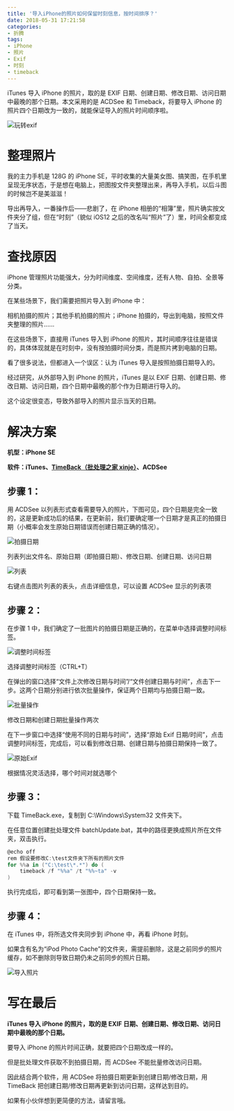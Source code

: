 ```yaml
---
title: '导入iPhone的照片如何保留时刻信息，按时间排序？'
date: 2018-05-31 17:21:58
categories:
- 折腾
tags:
- iPhone
- 照片
- Exif
- 时刻
- timeback
---
```


iTunes 导入 iPhone 的照片，取的是 EXIF 日期、创建日期、修改日期、访问日期中最晚的那个日期。本文采用的是 ACDSee 和 Timeback，将要导入 iPhone 的照片四个日期改为一致的，就能保证导入的照片时间顺序啦。

<!-- more -->

![玩转exif](/post-images/dao-ru-iphone-de-zhao-pian-ru-he-bao-liu-shi-ke-xin-xi-an-shi-jian-pai-xu.jpg)

# 整理照片

我的主力手机是 128G 的 iPhone SE，平时收集的大量美女图、搞笑图，在手机里呈现无序状态，于是想在电脑上，把图按文件夹整理出来，再导入手机，以后斗图的时候岂不是美滋滋！

导出再导入，一番操作后——悲剧了，在 iPhone 相册的“相簿”里，照片确实按文件夹分了组，但在“时刻”（貌似 iOS12 之后的改名叫“照片”了）里，时间全都变成了当天。

# 查找原因

iPhone 管理照片功能强大，分为时间维度、空间维度，还有人物、自拍、全景等分类。

在某些场景下，我们需要把照片导入到 iPhone 中：

相机拍摄的照片；其他手机拍摄的照片；iPhone 拍摄的，导出到电脑，按照文件夹整理的照片……

在这些场景下，直接用 iTunes 导入到 iPhone 的照片，其时间顺序往往是错误的，具体体现就是在时刻中，没有按拍摄时间分类，而是照片拷到电脑的日期。

看了很多说法，但都进入一个误区：认为 iTunes 导入是按照拍摄日期导入的。

经过研究，从外部导入到 iPhone 的照片，iTunes 是以 EXIF 日期、创建日期、修改日期、访问日期，四个日期中最晚的那个作为日期进行导入的。

这个设定很变态，导致外部导入的照片显示当天的日期。

# 解决方案

**机型：iPhone SE**

**软件：iTunes、[TimeBack（批处理之家 xinje）](http://www.bathome.net/thread-8242-2-1.html)、ACDSee**

## 步骤 1：

用 ACDSee 以列表形式查看需要导入的照片，下图可见，四个日期是完全一致的，这是更新成功后的结果，在更新前，我们要确定哪一个日期才是真正的拍摄日期（小概率会发生原始日期错误而创建日期正确的情况）。

![拍摄日期](/post-images/1560507503207.jpg)

列表列出文件名、原始日期（即拍摄日期）、修改日期、创建日期、访问日期

![列表](/post-images/1560507521760.jpg)

右键点击图片列表的表头，点击详细信息，可以设置 ACDSee 显示的列表项

## 步骤 2：

在步骤 1 中，我们确定了一批图片的拍摄日期是正确的，在菜单中选择调整时间标签。

![调整时间标签](/post-images/1560507540213.jpg)

选择调整时间标签（CTRL+T）

在弹出的窗口选择“文件上次修改日期与时间”/“文件创建日期与时间”，点击下一步。这两个日期分别进行依次批量操作，保证两个日期均与拍摄日期一致。

![批量操作](/post-images/1560507550459.jpg)

修改日期和创建日期批量操作两次

在下一步窗口中选择“使用不同的日期与时间”，选择“原始 Exif 日期/时间”，点击调整时间标签，完成后，可以看到修改日期、创建日期与拍摄日期保持一致了。

![原始Exif](/post-images/1560507570552.jpg)

根据情况灵活选择，哪个时间对就选哪个

## 步骤 3：

下载 TimeBack.exe，复制到 C:\Windows\System32 文件夹下。

在任意位置创建批处理文件 batchUpdate.bat，其中的路径更换成照片所在文件夹，双击执行。

```powershell
@echo off
rem 假设要修改C:\test文件夹下所有的照片文件
for %%a in ("C:\test\*.*") do (
    timeback /f "%%a" /t "%%~ta" -v
)
```

执行完成后，即可看到第一张图中，四个日期保持一致。

## 步骤 4：

在 iTunes 中，将所选文件夹同步到 iPhone 中，再看 iPhone 时刻。

如果含有名为“iPod Photo Cache”的文件夹，需提前删除，这是之前同步的照片缓存，如不删除则导致日期仍未之前同步的照片日期。

![导入照片](/post-images/1560507584983.jpg)

# 写在最后

**iTunes 导入 iPhone 的照片，取的是 EXIF 日期、创建日期、修改日期、访问日期中最晚的那个日期。**

要导入 iPhone 的照片时间正确，就要把四个日期改成一样的。

但是批处理文件获取不到拍摄日期，而 ACDSee 不能批量修改访问日期。

因此结合两个软件，用 ACDSee 将拍摄日期更新到创建日期/修改日期，用 TimeBack 把创建日期/修改日期再更新到访问日期，这样达到目的。

如果有小伙伴想到更简便的方法，请留言哦。
